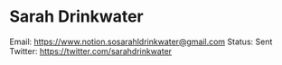 # Sarah Drinkwater

Email: https://www.notion.sosarahldrinkwater@gmail.com
Status: Sent
Twitter: https://twitter.com/sarahdrinkwater